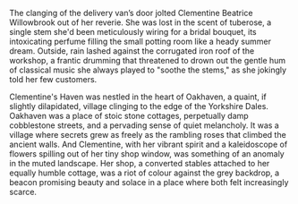 The clanging of the delivery van’s door jolted Clementine Beatrice Willowbrook out of her reverie. She was lost in the scent of tuberose, a single stem she'd been meticulously wiring for a bridal bouquet, its intoxicating perfume filling the small potting room like a heady summer dream. Outside, rain lashed against the corrugated iron roof of the workshop, a frantic drumming that threatened to drown out the gentle hum of classical music she always played to "soothe the stems," as she jokingly told her few customers.

Clementine's Haven was nestled in the heart of Oakhaven, a quaint, if slightly dilapidated, village clinging to the edge of the Yorkshire Dales. Oakhaven was a place of stoic stone cottages, perpetually damp cobblestone streets, and a pervading sense of quiet melancholy. It was a village where secrets grew as freely as the rambling roses that climbed the ancient walls. And Clementine, with her vibrant spirit and a kaleidoscope of flowers spilling out of her tiny shop window, was something of an anomaly in the muted landscape. Her shop, a converted stables attached to her equally humble cottage, was a riot of colour against the grey backdrop, a beacon promising beauty and solace in a place where both felt increasingly scarce.
